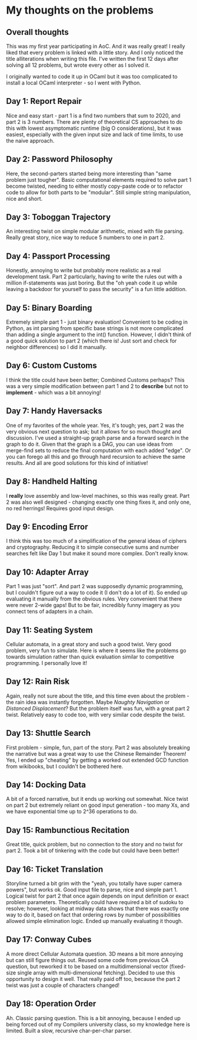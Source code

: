 
# My thoughts on the problems

## Overall thoughts

This was my first year participating in AoC. And it was really great! I really liked that every problem is linked with a little story. And I only noticed the title alliterations when writing this file. I've written the first 12 days after solving all 12 problems, but wrote every other as I solved it.

I originally wanted to code it up in OCaml but it was too complicated to install a local OCaml interpreter - so I went with Python.

## Day 1: Report Repair

Nice and easy start - part 1 is a find two numbers that sum to 2020, and part 2 is 3 numbers. There are plenty of theoretical CS approaches to do this with lowest asymptomatic runtime (big O considerations), but it was easiest, especially with the given input size and lack of time limits, to use the naive approach. 

## Day 2: Password Philosophy

Here, the second-parters started being more interesting than "same problem just tougher". Basic computational elements required to solve part 1 become twisted, needing to either mostly copy-paste code or to refactor code to allow for both parts to be "modular". Still simple string manipulation, nice and short.

## Day 3: Toboggan Trajectory

An interesting twist on simple modular arithmetic, mixed with file parsing. Really great story, nice way to reduce 5 numbers to one in part 2.

## Day 4: Passport Processing

Honestly, annoying to write but probably more realistic as a real development task. Part 2 particularly, having to write the rules out with a million if-statements was just boring. But the "oh yeah code it up while leaving a backdoor for yourself to pass the security" is a fun little addition.

## Day 5: Binary Boarding

Extremely simple part 1 - just binary evaluation! Convenient to be coding in Python, as int parsing from specific base strings is not more complicated than adding a single argument to the int() function. However, I didn't think of a good quick solution to part 2 (which there is! Just sort and check for neighbor differences) so I did it manually.

## Day 6: Custom Customs

I think the title could have been better; Combined Customs perhaps? This was a very simple modification between part 1 and 2 to **describe** but not to **implement** - which was a bit annoying! 

## Day 7: Handy Haversacks

One of my favorites of the whole year. Yes, it's tough; yes, part 2 was the very obvious next question to ask; but it allows for so much thought and discussion. I've used a straight-up graph parse and a forward search in the graph to do it. Given that the graph is a DAG, you can use ideas from merge-find sets to reduce the final computation with each added "edge". Or you can forego all this and go through hard recursion to achieve the same results. And all are good solutions for this kind of initiative!

## Day 8: Handheld Halting

I **really** love assembly and low-level machines, so this was really great. Part 2 was also well designed - changing exactly one thing fixes it, and only one, no red herrings! Requires good input design.

## Day 9: Encoding Error

I think this was too much of a simplification of the general ideas of ciphers and cryptography. Reducing it to simple consecutive sums and number searches felt like Day 1 but make it sound more complex. Don't really know.

## Day 10: Adapter Array

Part 1 was just "sort". And part 2 was supposedly dynamic programming, but I couldn't figure out a way to code it (I don't do a lot of it). So ended up evaluating it manually from the obvious rules. Very convenient that there were never 2-wide gaps! But to be fair, incredibly funny imagery as you connect tens of adapters in a chain. 

## Day 11: Seating System

Cellular automata, in a great story and such a good twist. Very good problem, very fun to simulate. Here is where it seems like the problems go towards simulation rather than quick evaluation similar to competitive programming. I personally love it!

## Day 12: Rain Risk

Again, really not sure about the title, and this time even about the problem - the rain idea was instantly forgotten. Maybe *Naughty Navigation* or *Distanced Displacement*? But the problem itself was fun, with a great part 2 twist. Relatively easy to code too, with very similar code despite the twist.

## Day 13: Shuttle Search

First problem - simple, fun, part of the story. Part 2 was absolutely breaking the narrative but was a great way to use the Chinese Remainder Theorem! Yes, I ended up "cheating" by getting a worked out extended GCD function from wikibooks, but I couldn't be bothered here.

## Day 14: Docking Data

A bit of a forced narrative, but it ends up working out somewhat. Nice twist on part 2 but extremely reliant on good input generation - too many Xs, and we have exponential time up to 2^36 operations to do.

## Day 15: Rambunctious Recitation

Great title, quick problem, but no connection to the story and no twist for part 2. Took a bit of tinkering with the code but could have been better!

## Day 16: Ticket Translation

Storyline turned a bit grim with the "yeah, you totally have super camera powers", but works ok. Good input file to parse, nice and simple part 1. Logical twist for part 2 that once again depends on input definition or exact problem parameters. Theoretically could have required a bit of sudoku to resolve; however, looking at midway data shows that there was exactly one way to do it, based on fact that ordering rows by number of possibilities allowed simple elimination logic. Ended up manually evaluating it though.

## Day 17: Conway Cubes

A more direct Cellular Automata question. 3D means a bit more annoying but can still figure things out. Reused some code from previous CA question, but reworked it to be based on a multidimensional vector (fixed-size single array with multi-dimensional fetching). Decided to use this opportunity to design it well. That really paid off too, because the part 2 twist was just a couple of characters changed!

## Day 18: Operation Order

Ah. Classic parsing question. This is a bit annoying, because I ended up being forced out of my Compilers university class, so my knowledge here is limited. Built a slow, recursive char-per-char parser. 